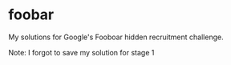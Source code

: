 # foobar

My solutions for Google's Fooboar hidden recruitment challenge.

Note: I forgot to save my solution for stage 1